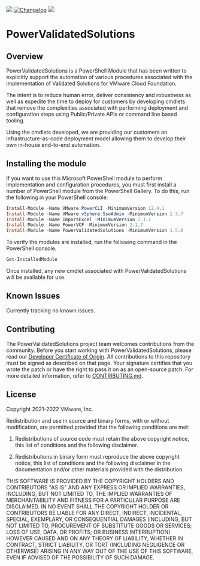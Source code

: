 ![](https://img.shields.io/powershellgallery/v/PowerValidatedSolutions?style=for-the-badge)
[<img alt="Changelog" src="https://img.shields.io/badge/Changelog-Read-blue?style=for-the-badge">](CHANGELOG.md)
![](https://img.shields.io/powershellgallery/dt/PowerValidatedSolutions?style=for-the-badge)

# PowerValidatedSolutions
## Overview
PowerValidatedSolutions is a PowerShell Module that has been written to explicitly support the automation of various procedures associated with the implementation of Validated Solutions for VMware Cloud Foundation. 

The intent is to reduce human error, deliver consistency and robustness as well as expedite the time to deploy for customers by developing cmdlets that remove the complexities associated with performing deployment and configuration steps using Public/Private APIs or command line based tooling.

Using the cmdlets developed, we are providing our customers an infrastructure-as-code deployment model allowing them to develop their own in-house end-to-end automation.

## Installing the module

If you want to use this Microsoft PowerShell module to perform implementation and configuration procedures, you must first install a number of PowerShell module from the PowerShell Gallery. To do this, run the following in your PowerShell console:

```PowerShell
Install-Module -Name VMware.PowerCLI -MinimumVersion 12.4.1
Install-Module -Name VMware.vSphere.SsoAdmin -MinimumVersion 1.3.7
Install-Module -Name ImportExcel -MinimumVersion 7.1.1
Install-Module -Name PowerVCF -MinimumVersion 2.1.7
Install-Module -Name PowerValidatedSolutions -MinimumVersion 1.5.0
```

To verify the modules are installed, run the following command in the PowerShell console.

```PowerShell
Get-InstalledModule
```

Once installed, any new cmdlet associated with PowerValidatedSolutions will be available for use.

## Known Issues

Currently tracking no known issues.

## Contributing

The PowerValidatedSolutions project team welcomes contributions from the community. Before you start working with PowerValidatedSolutions, please
read our [Developer Certificate of Origin](https://cla.vmware.com/dco). All contributions to this repository must be
signed as described on that page. Your signature certifies that you wrote the patch or have the right to pass it on
as an open-source patch. For more detailed information, refer to [CONTRIBUTING.md](CONTRIBUTING.md).

## License

Copyright 2021-2022 VMware, Inc.

Redistribution and use in source and binary forms, with or without modification, are permitted provided that the following conditions are met:

1. Redistributions of source code must retain the above copyright notice, this list of conditions and the following disclaimer.

2. Redistributions in binary form must reproduce the above copyright notice, this list of conditions and the following disclaimer in the documentation and/or other materials provided with the distribution.

THIS SOFTWARE IS PROVIDED BY THE COPYRIGHT HOLDERS AND CONTRIBUTORS "AS IS" AND ANY EXPRESS OR IMPLIED WARRANTIES, INCLUDING, BUT NOT LIMITED TO, THE IMPLIED WARRANTIES OF MERCHANTABILITY AND FITNESS FOR A PARTICULAR PURPOSE ARE DISCLAIMED. IN NO EVENT SHALL THE COPYRIGHT HOLDER OR CONTRIBUTORS BE LIABLE FOR ANY DIRECT, INDIRECT, INCIDENTAL, SPECIAL, EXEMPLARY, OR CONSEQUENTIAL DAMAGES (INCLUDING, BUT NOT LIMITED TO, PROCUREMENT OF SUBSTITUTE GOODS OR SERVICES; LOSS OF USE, DATA, OR PROFITS; OR BUSINESS INTERRUPTION) HOWEVER CAUSED AND ON ANY THEORY OF LIABILITY, WHETHER IN CONTRACT, STRICT LIABILITY, OR TORT (INCLUDING NEGLIGENCE OR OTHERWISE) ARISING IN ANY WAY OUT OF THE USE OF THIS SOFTWARE, EVEN IF ADVISED OF THE POSSIBILITY OF SUCH DAMAGE.